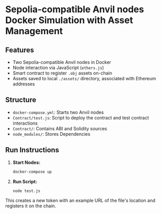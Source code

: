 
# Sepolia-compatible Anvil nodes Docker Simulation with Asset Management

## Features

- Two Sepolia-compatible Anvil nodes in Docker
- Node interaction via JavaScript (`ethers.js`)
- Smart contract to register `.obj` assets on-chain
- Assets saved to local `./assets/` directory, associated with Ethereum addresses

## Structure

- `docker-compose.yml`: Starts two Anvil nodes
- `Contract/test.js`: Script to deploy the contract and test contract interactions
- `Contract/`: Contains ABI and Solidity sources
- `node_modules/`: Stores Dependencies

## Run Instructions

1. **Start Nodes:**
   ```bash
   docker-compose up 
   ```
   
2. **Run Script:**
   ```bash
   node test.js
   ```

This creates a new token with an example URL of the file's location and registers it on the chain.

